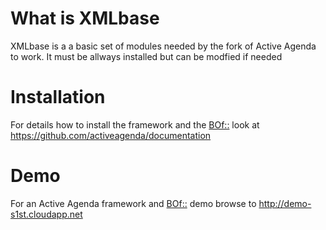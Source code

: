 #  What is XMLbase
XMLbase is a a basic set of modules needed by the fork of Active Agenda to work. It must be allways installed but can be modfied if needed

# Installation
For details how to install the framework and the [BOf::](https://activeagenda.github.io) look at https://github.com/activeagenda/documentation 

# Demo
For an Active Agenda framework and [BOf::](https://activeagenda.github.io) demo browse to http://demo-s1st.cloudapp.net